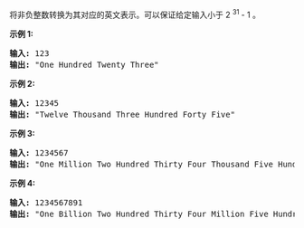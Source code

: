 <html>
 <body>
  <p>
   将非负整数转换为其对应的英文表示。可以保证给定输入小于 2
   <sup>
    31
   </sup>
   - 1 。
  </p>
  <p>
   <strong>
    示例 1:
   </strong>
  </p>
  <pre><strong>输入:</strong> 123
<strong>输出:</strong> "One Hundred Twenty Three"
</pre>
  <p>
   <strong>
    示例 2:
   </strong>
  </p>
  <pre><strong>输入:</strong> 12345
<strong>输出:</strong> "Twelve Thousand Three Hundred Forty Five"</pre>
  <p>
   <strong>
    示例 3:
   </strong>
  </p>
  <pre><strong>输入:</strong> 1234567
<strong>输出:</strong> "One Million Two Hundred Thirty Four Thousand Five Hundred Sixty Seven"</pre>
  <p>
   <strong>
    示例 4:
   </strong>
  </p>
  <pre><strong>输入:</strong> 1234567891
<strong>输出:</strong> "One Billion Two Hundred Thirty Four Million Five Hundred Sixty Seven Thousand Eight Hundred Ninety One"</pre>
 </body>
</html>
